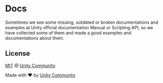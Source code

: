 # Docs
Sometimes we see some missing, outdated or broken documentations and examples at Unity official documentation Manual or Scripting API, so we have collected some of them and made a good examples and documentations about them.

## License
[MIT](https://github.com/UnityCommunity/UnityLibrary/blob/master/LICENSE.md) @ [Unity Community](https://github.com/UnityCommunity/)

Made with :heart: by [Unity Community](https://github.com/UnityCommunity/)
